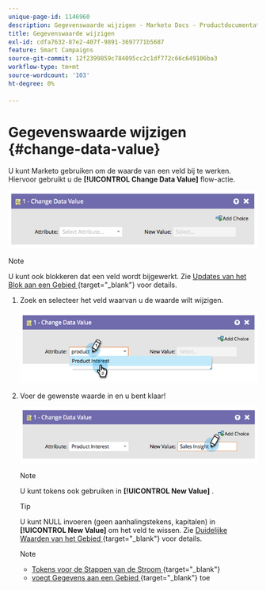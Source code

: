 ```yaml
---
unique-page-id: 1146960
description: Gegevenswaarde wijzigen - Marketo Docs - Productdocumentatie
title: Gegevenswaarde wijzigen
exl-id: cdfa7632-87e2-407f-9891-3697771b5687
feature: Smart Campaigns
source-git-commit: 12f2399859c784095cc2c1df772c66c649106ba3
workflow-type: tm+mt
source-wordcount: '103'
ht-degree: 0%

---
```


# Gegevenswaarde wijzigen {#change-data-value}

U kunt Marketo gebruiken om de waarde van een veld bij te werken. Hiervoor gebruikt u de **[!UICONTROL Change Data Value]** flow-actie.

![](assets/change-data-value-1.png)

>[!NOTE]
>
>U kunt ook blokkeren dat een veld wordt bijgewerkt. Zie [ Updates van het Blok aan een Gebied ](/help/marketo/product-docs/administration/field-management/block-updates-to-a-field.md){target="_blank"} voor details.

1. Zoek en selecteer het veld waarvan u de waarde wilt wijzigen.

   ![](assets/change-data-value-2.png)

1. Voer de gewenste waarde in en u bent klaar!

   ![](assets/change-data-value-3.png)

   >[!NOTE]
   >
   >U kunt tokens ook gebruiken in **[!UICONTROL New Value]** .

   >[!TIP]
   >
   >U kunt NULL invoeren (geen aanhalingstekens, kapitalen) in **[!UICONTROL New Value]** om het veld te wissen. Zie [ Duidelijke Waarden van het Gebied ](/help/marketo/product-docs/core-marketo-concepts/smart-campaigns/flow-actions/clear-field-values.md){target="_blank"} voor details.

   >[!NOTE]
   >
   >* [ Tokens voor de Stappen van de Stroom ](/help/marketo/product-docs/core-marketo-concepts/smart-campaigns/flow-actions/use-tokens-in-flow-steps.md){target="_blank"}
   >* [ voegt Gegevens aan een Gebied ](/help/marketo/product-docs/core-marketo-concepts/smart-campaigns/flow-actions/append-data-to-a-field.md){target="_blank"} toe
